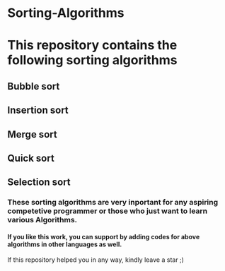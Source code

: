 # Sorting-Algorithms

# This repository contains the following sorting algorithms
## Bubble sort
## Insertion sort
## Merge sort
## Quick sort
## Selection sort

### These sorting algorithms are very inportant for any aspiring competetive programmer or those who just want to learn various Algorithms.

#### If you like this work, you can support by adding codes for above algorithms in other languages as well.

If this repository helped you in any way, kindly leave a star ;)
